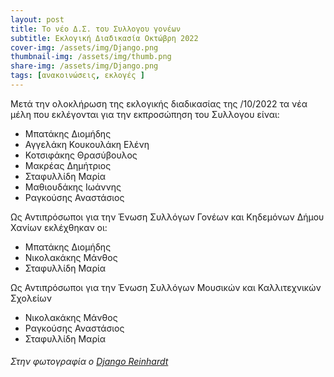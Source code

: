 ```yaml
---
layout: post
title: Το νέο Δ.Σ. του Συλλογου γονέων
subtitle: Εκλογική Διαδικασία Οκτώβρη 2022
cover-img: /assets/img/Django.png
thumbnail-img: /assets/img/thumb.png
share-img: /assets/img/Django.png
tags: [ανακοινώσεις, εκλογές ]
---
```


Μετά την ολοκλήρωση της εκλογικής διαδικασίας της /10/2022 τα νέα μέλη που εκλέγονται για την εκπροσώπηση του Συλλογου είναι:
* Μπατάκης Διομήδης
* Αγγελάκη Κουκουλάκη Ελένη
* Κοτσιφάκης Θρασύβουλος
* Μακρέας Δημήτριος
* Σταφυλλίδη Μαρία
* Μαθιουδάκης Ιωάννης
* Ραγκούσης Αναστάσιος

Ως Αντιπρόσωποι για την Ένωση Συλλόγων Γονέων και Κηδεμόνων Δήμου Χανίων εκλέχθηκαν οι:
* Μπατάκης Διομήδης
* Νικολακάκης Μάνθος
* Σταφυλλίδη Μαρία

Ως Αντιπρόσωποι για την Ένωση Συλλόγων Μουσικών και Καλλιτεχνικών Σχολείων
* Νικολακάκης Μάνθος
* Ραγκούσης Αναστάσιος
* Σταφυλλίδη Μαρία



###### Στην φωτογραφία ο [Django Reinhardt](https://el.wikipedia.org/wiki/%CE%A4%CE%B6%CE%AC%CE%BD%CE%B3%CE%BA%CE%BF_%CE%A1%CE%AC%CE%B9%CE%BD%CF%87%CE%B1%CF%81%CE%BD%CF%84 "Τζάνγκο Ράινχαρντ βικιπαιδεια")
